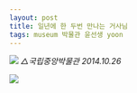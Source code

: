 ```yaml
---
layout: post
title: 일년에 한 두번 만나는 거사님
tags: museum 박물관 윤선생 yoon
---
```


![](https://lh6.googleusercontent.com/--NtcLSdlE-I/VJ-VnQPf6bI/AAAAAAAAJ2U/1a6nG6vLXk0/w758-h427-no/Museum-2014-10-16-27.png)
*△국립중앙박물관 2014.10.26*

![](https://lh5.googleusercontent.com/-I97cX5GQtKY/VJ-QWKnn8BI/AAAAAAAAJ1A/TSuMsHVGqCo/w758-h427-no/%E1%84%89%E1%85%A1%E1%86%AB%E1%84%8E%E1%85%A2%E1%86%A8%2B2014-10-16%2B%2B25.png)

